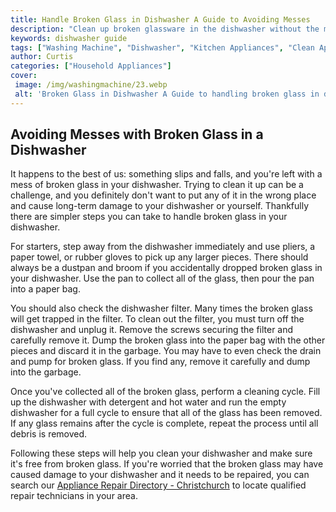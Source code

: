 ```yaml
---
title: Handle Broken Glass in Dishwasher A Guide to Avoiding Messes
description: "Clean up broken glassware in the dishwasher without the mess With this guide learn how to break down and avoid further glass accidents in the dishwasher Keep your kitchen sparkling and safe with a few simple tips"
keywords: dishwasher guide
tags: ["Washing Machine", "Dishwasher", "Kitchen Appliances", "Clean Appliance", "Appliance Guide"]
author: Curtis
categories: ["Household Appliances"]
cover: 
 image: /img/washingmachine/23.webp
 alt: 'Broken Glass in Dishwasher A Guide to handling broken glass in dishwashers'
---
```

## Avoiding Messes with Broken Glass in a Dishwasher

It happens to the best of us: something slips and falls, and you're left with a mess of broken glass in your dishwasher. Trying to clean it up can be a challenge, and you definitely don't want to put any of it in the wrong place and cause long-term damage to your dishwasher or yourself. Thankfully there are simpler steps you can take to handle broken glass in your dishwasher. 

For starters, step away from the dishwasher immediately and use pliers, a paper towel, or rubber gloves to pick up any larger pieces. There should always be a dustpan and broom if you accidentally dropped broken glass in your dishwasher. Use the pan to collect all of the glass, then pour the pan into a paper bag. 

You should also check the dishwasher filter. Many times the broken glass will get trapped in the filter. To clean out the filter, you must turn off the dishwasher and unplug it. Remove the screws securing the filter and carefully remove it. Dump the broken glass into the paper bag with the other pieces and discard it in the garbage. You may have to even check the drain and pump for broken glass. If you find any, remove it carefully and dump into the garbage.

Once you've collected all of the broken glass, perform a cleaning cycle. Fill up the dishwasher with detergent and hot water and run the empty dishwasher for a full cycle to ensure that all of the glass has been removed. If any glass remains after the cycle is complete, repeat the process until all debris is removed. 

Following these steps will help you clean your dishwasher and make sure it's free from broken glass. If you're worried that the broken glass may have caused damage to your dishwasher and it needs to be repaired, you can search our [Appliance Repair Directory - Christchurch](./pages/appliance-repair-technicians/new-zealand/christchurch) to locate qualified repair technicians in your area.
